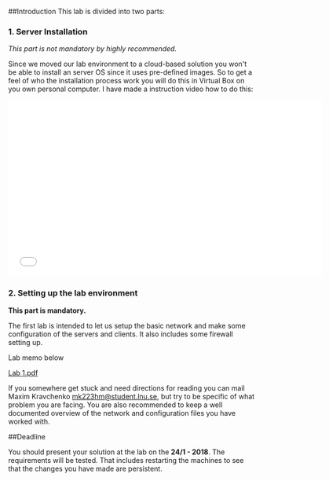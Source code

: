 ##Introduction
This lab is divided into two parts:
### 1. Server Installation
*This part is not mandatory by highly recommended.*

Since we moved our lab environment to a cloud-based solution you won't be able to install an server OS since it uses pre-defined images.
So to get a feel of who the installation process work you will do this in Virtual Box on you own personal computer. I have made a instruction video how to do this:
<iframe width="640" height="360" src="//www.youtube.com/embed/cRTm7FO3w98" frameborder="0" allowfullscreen></iframe>

### 2. Setting up the lab environment
**This part is mandatory.**

The first lab is intended to let us setup the basic network and make some configuration of the servers and clients. It also includes some firewall setting up.

Lab memo below

[Lab 1.pdf](https://github.com/1DV020/labs/raw/master/Lab%201/Lab_1.pdf)

If you somewhere get stuck and need directions for reading you can mail Maxim Kravchenko <mk223hm@student.lnu.se>, but try to be specific of what problem you are facing. You are also recommended to keep a well documented overview of the network and configuration files you have worked with.

##Deadline

You should present your solution at the lab on the **24/1 - 2018**. The requirements will be tested. That includes restarting the machines to see that the changes you have made are persistent.
